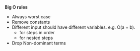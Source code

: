 **Big O rules**

- Always worst case
- Remove constants
- Different input should have different variables. e.g. O(a + b).
  - for steps in order
  - for nested steps
- Drop Non-dominant terms
